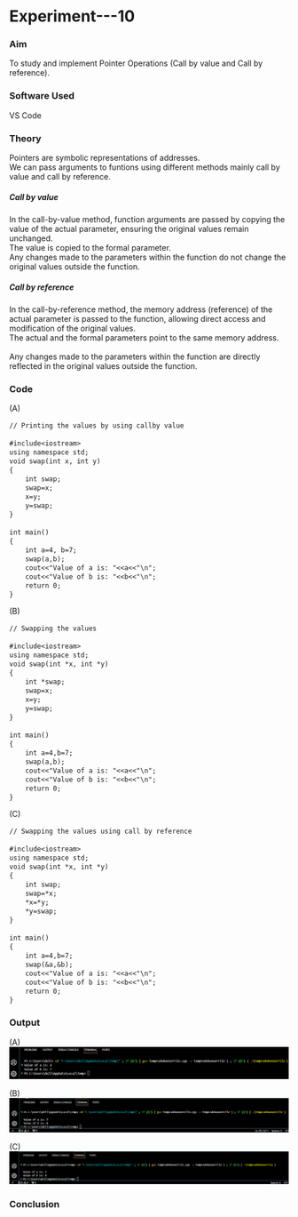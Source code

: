 # Experiment---10 

### Aim  
To study and implement Pointer Operations (Call by value and Call by reference). 

### Software Used 
VS Code 

### Theory 
Pointers are symbolic representations of addresses.  <br> 
We can pass arguments to funtions using different methods mainly call by value and call by reference. <br> 
##### Call by value 
In the call-by-value method, function arguments are passed by copying the value of the actual parameter, ensuring the original values remain unchanged. <br> 
The value is copied to the formal parameter. <br> 
Any changes made to the parameters within the function do not change the original values outside the function. <br> 
##### Call by reference 
In the call-by-reference method, the memory address (reference) of the actual parameter is passed to the function, allowing direct access and modification of the original values. <br> 
The actual and the formal parameters point to the same memory address.  <br>                                                         
Any changes made to the parameters within the function are directly reflected in the original values outside the function. <br> 
### Code 

(A) <br> 
```
// Printing the values by using callby value 

#include<iostream> 
using namespace std; 
void swap(int x, int y) 
{
    int swap;
    swap=x;
    x=y;
    y=swap;
}

int main() 
{
    int a=4, b=7;
    swap(a,b);
    cout<<"Value of a is: "<<a<<"\n";
    cout<<"Value of b is: "<<b<<"\n";
    return 0;
}

```

(B) <br> 
```
// Swapping the values 

#include<iostream> 
using namespace std; 
void swap(int *x, int *y) 
{
    int *swap;
    swap=x;
    x=y;
    y=swap;
}

int main() 
{
    int a=4,b=7;
    swap(a,b);
    cout<<"Value of a is: "<<a<<"\n";
    cout<<"Value of b is: "<<b<<"\n";
    return 0;
} 
```

(C) <br> 
```
// Swapping the values using call by reference  

#include<iostream> 
using namespace std; 
void swap(int *x, int *y) 
{
    int swap;
    swap=*x;
    *x=*y;
    *y=swap;
}

int main() 
{
    int a=4,b=7;
    swap(&a,&b);
    cout<<"Value of a is: "<<a<<"\n";
    cout<<"Value of b is: "<<b<<"\n";
    return 0;
}
```

### Output 

(A) <br> 
![](https://github.com/Shloka-Patel/Experiment---10/blob/main/Output_10A.png) 

(B) <br> 
![](https://github.com/Shloka-Patel/Experiment---10/blob/main/Output_10B.png) 

(C) <br> 
![](https://github.com/Shloka-Patel/Experiment---10/blob/main/Output_10C%20.png) 

### Conclusion 
